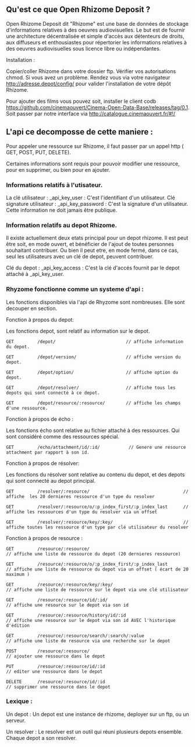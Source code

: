 Qu'est ce que Open Rhizome Deposit ? 
---------------------

Open Rhizome Deposit dit "Rhizome" est une base de données de stockage d'informations relatives à des oeuvres audiovisuelles. Le but est de fournir une architecture décentralisée et simple d'accès aux détenteurs de droits, aux diffuseurs et enthousiastes pour répertorier les informations relatives à des oeuvres audiovisuelles sous licence libre ou indépendantes.

Installation :

Copier/coller Rhizome dans votre dossier ftp. Vérifier vos autorisations chmod. Si vous avez un problème.
Rendez vous via votre navigateur http://adresse.depot/config/ pour valider l'installation de votre dépôt Rhizome.

Pour ajouter des films vous pouvez soit, installer le client codb https://github.com/cinemaouvert/Cinema-Open-Data-Base/releases/tag/0.1. Soit passer par notre interface via http://catalogue.cinemaouvert.fr/#!/


L'api ce decomposse de cette maniere :
---------------------

Pour appeler une ressource sur Rhizome, il faut passer par un appel http ( GET, POST, PUT, DELETE).

Certaines informations sont requis pour pouvoir modifier une ressource, pour en supprimer, ou bien pour en ajouter.

### Informations relatifs à l'utisateur.
La clé utilisateur : _api_key_user : C'est l'identifiant d'un utilisateur.
Clé signature utilisateur : _api_key_password : C'est la signature d'un utilisateur. Cette information ne doit jamais être publique.

### Information relatifs au depot Rhizome.
Il existe actuellement deux etats principal pour un depot rhizome. 
Il est peut être soit, en mode ouvert, et bénéficier de l'ajout de toutes personnes souhaitant contribuer.
Ou bien il peut etre, en mode fermé, dans ce cas, seul les utilisateurs avec un clé de depot, peuvent contribuer.

Clé du depot : _api_key_access : C'est la clé d'accés fournit par le depot attaché à _api_key_user.


### Rhyzome fonctionne comme un systeme d'api :

Les fonctions disponibles via l'api de Rhyzome sont nombreuses. Elle sont decouper en section.


Fonction à propos du depot:

Les fonctions depot, sont relatif au information sur le depot.

```
GET			/depot/                           // affiche information du depot.

GET			/depot/version/                   // affiche version du depot.

GET			/depot/option/                    // affiche option du depot.

GET			/depot/resolver/                  // affiche tous les depots qui sont connecté à ce depot.

GET			/depot/resource/:resource/        // affiche les champs d'une ressource.
```


Fonction à propos de écho :

Les fonctions écho sont relative au fichier attaché à des ressources. Qui sont considéré comme des ressources spécial.

```
GET			/echo/attachment/id/:id/           // Genere une resource attachment par rapport à son id.
```

Fonction à propos de résolver:

Les fonctions du résolver sont relative au contenu du depot, et des depots qui sont connecté au depot principal.

```
GET			/resolver/:resource/									// affiche  les 20 dernieres ressource d'un type du resolver

GET			/resolver/:resource/o/:p_index_first/:p_index_last		// affiche les ressources d'un type du resolver via un offset

GET			/resolver/:resource/key/:key/							// affiche toutes les ressource d'un type par clé utilisateur du resolver
```

Fonction à propos de resource :

```
GET			/resource/:resource/             		 			   	  	// affiche une liste de ressource du depot (20 dernieres ressource)

GET			/resource/:resource/o/:p_index_first/:p_index_last       	// affiche une liste de ressource du depot via un offset ( écart de 20 maximum )

GET			/resource/:resource/key/:key/       	 			        // affiche une liste de ressource sur le depot via une clé utilisateur

GET			/resource/:resource/id/:id/             			  	    // affiche une resource sur le depot via son id

GET			/resource/:resource/history/id/:id          	            // affiche une resource sur le depot via son id AVEC l'historique d'édition

GET			/resource/:resource/search/:search/:value                   // affiche une liste de resource via une recherche sur le depot

POST		/resource/:resource/             		 			   	  	// ajouter une ressource dans le depot

PUT			/resource/:resource/id/:id              		 	   	  	// editer une ressource dans le depot

DELETE		/resource/:resource/id/:id              		 	  	  	// supprimer une ressource dans le depot
```

### Lexique :

Un depot : Un depot est une instance de rhizome, deployer sur un ftp, ou un serveur.

Un resolver : Le resolver est un outil qui réuni plusieurs depots ensemble. Chaque depot a son resolver.
